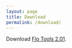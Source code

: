 ```yaml
---
layout: page
title: Download
permalink: /download/
---
```


<p>Download <a href="https://github.com/flotools/flotools/archive/master.zip" onclick="trackLink('Flo Tools 2.0', 'Download', 'https://github.com/flotools/flotools/archive/master.zip'); return false;">Flo Tools 2.01</a>.</p>
